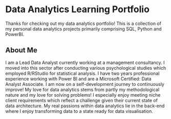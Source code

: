 # Data Analytics Learning Portfolio
Thanks for checking out my data analytics portfolio!
This is a collection of my personal data analytics projects primarily comprising SQL, Python and PowerBI.

## About Me
I am a Lead Data Analyst currently working at a management consultancy. I moved into this sector after conducting various psychological studies which employed R/RStudio for statistical analysis. I have two years professional experience working with Power BI and are a Microsoft Certified: Data Analyst Associate. I am now on a self-development journey to continuously improve!
My love for data analytics stems from partly my methodological nature and my love for solving problems! I especially enjoy meeting niche client requirements which reflect a challenge given their current state of data architecture. 
My real passions within data analytics lie in the back-end where I enjoy transforming data to a state ready for data visualisation.

